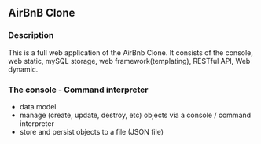 ## AirBnB Clone

### Description
This is a full web application of the AirBnb Clone. It consists of the console, web static, mySQL storage, web framework(templating), RESTful API, Web dynamic. 

### The console - Command interpreter
- data model
- manage (create, update, destroy, etc) objects via a console / command interpreter
- store and persist objects to a file (JSON file)
